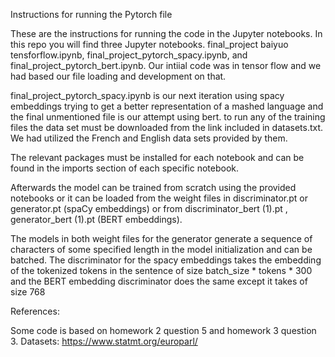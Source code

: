 Instructions for running the Pytorch file

These are the instructions for running the code in the Jupyter notebooks. In this repo you will find three Jupyter notebooks. final_project baiyuo tensforflow.ipynb, final_project_pytorch_spacy.ipynb, and final_project_pytorch_bert.ipynb. Our intiial code was in tensor flow and we had based our file loading and development on that.

final_project_pytorch_spacy.ipynb is our next iteration using spacy embeddings trying to get a better representation of a mashed language and the final unmentioned file is our attempt using bert. to run any of the training files the data set must be downloaded from the link included in datasets.txt. We had utilized the French and English data sets provided by them. 

The relevant packages must be installed for each notebook and can be found in the imports section of each specific notebook.

Afterwards the model can be trained from scratch using the provided notebooks or it can be loaded from the weight files in discriminator.pt or generator.pt (spaCy embeddings) or from discriminator_bert (1).pt , generator_bert (1).pt (BERT embeddings). 

The models in both weight files for the generator generate a sequence of characters of some specified length in the model initialization and can be batched. The discriminator for the spacy embeddings takes the embedding of the tokenized tokens in the sentence of size batch_size * tokens * 300 and the BERT embedding discriminator does the same except it takes of size 768


References:

Some code is based on homework 2 question 5 and homework 3 question 3.
Datasets: https://www.statmt.org/europarl/
